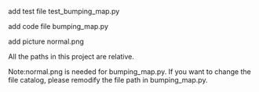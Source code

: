 add test file test_bumping_map.py

add code file bumping_map.py

add picture normal.png

All the paths in this project are relative.

Note:normal.png is needed for bumping_map.py. If you want to change the file catalog, please remodify the file path in bumping_map.py.
